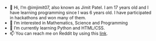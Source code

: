 - 👋 Hi, I’m @imjimit07, also known as Jimit Patel. I am 17 years old and I have learning programming since I was 6 years old. I have participated in hackathons and won many of them.
- 👀 I’m interested in Mathematics, Science and Programming
- 🌱 I’m currently learning Python and HTML/CSS.
- 📫 You can reach me on Reddit by using this [link](https://www.reddit.com/user/Thusleshbro).

<!---
imjimit07/imjimit07 is a ✨ special ✨ repository because its `README.md` (this file) appears on your GitHub profile.
You can click the Preview link to take a look at your changes.
--->
